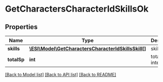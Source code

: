 # GetCharactersCharacterIdSkillsOk

## Properties
Name | Type | Description | Notes
------------ | ------------- | ------------- | -------------
**skills** | [**\ESI\Model\GetCharactersCharacterIdSkillsSkill[]**](GetCharactersCharacterIdSkillsSkill.md) | skills array | [optional] 
**totalSp** | **int** | total_sp integer | [optional] 

[[Back to Model list]](../README.md#documentation-for-models) [[Back to API list]](../README.md#documentation-for-api-endpoints) [[Back to README]](../README.md)


